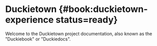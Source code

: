 # Duckietown {#book:duckietown-experience status=ready}

Welcome to the Duckietown project documentation, also known as the "Duckiebook" or "Duckiedocs".
